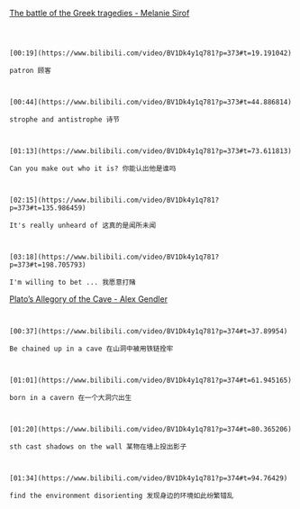[The battle of the Greek tragedies - Melanie Sirof](https://www.bilibili.com/video/BV1Dk4y1q781?p=373)


```ad-note



[00:19](https://www.bilibili.com/video/BV1Dk4y1q781?p=373#t=19.191042)

patron 顾客

```
```ad-note


[00:44](https://www.bilibili.com/video/BV1Dk4y1q781?p=373#t=44.886814)

strophe and antistrophe 诗节

```
```ad-note


[01:13](https://www.bilibili.com/video/BV1Dk4y1q781?p=373#t=73.611813)

Can you make out who it is? 你能认出他是谁吗

```

```ad-note


[02:15](https://www.bilibili.com/video/BV1Dk4y1q781?p=373#t=135.986459)

It's really unheard of 这真的是闻所未闻

```
```ad-note


[03:18](https://www.bilibili.com/video/BV1Dk4y1q781?p=373#t=198.705793)

I'm willing to bet ... 我愿意打赌

```

[Plato’s Allegory of the Cave - Alex Gendler](https://www.bilibili.com/video/BV1Dk4y1q781?p=374)

```ad-note


[00:37](https://www.bilibili.com/video/BV1Dk4y1q781?p=374#t=37.89954)

Be chained up in a cave 在山洞中被用铁链拴牢

```

```ad-note


[01:01](https://www.bilibili.com/video/BV1Dk4y1q781?p=374#t=61.945165)

born in a cavern 在一个大洞穴出生

```

```ad-note


[01:20](https://www.bilibili.com/video/BV1Dk4y1q781?p=374#t=80.365206)

sth cast shadows on the wall 某物在墙上投出影子

```

```ad-note


[01:34](https://www.bilibili.com/video/BV1Dk4y1q781?p=374#t=94.76429)

find the environment disorienting 发现身边的环境如此纷繁错乱

```